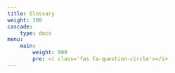 ```yaml
---
title: Glossary
weight: 100
cascade:
    type: docs
menu:
    main:
        weight: 999
        pre: <i class='fas fa-question-circle'></i>
---
```

